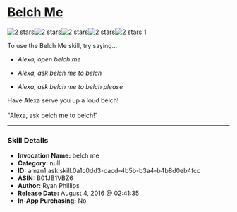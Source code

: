 # [Belch Me](http://alexa.amazon.com/#skills/amzn1.ask.skill.0a1c0dd3-cacd-4b5b-b3a4-b4b8d0eb4fcc)
![2 stars](../../images/ic_star_black_18dp_1x.png)![2 stars](../../images/ic_star_black_18dp_1x.png)![2 stars](../../images/ic_star_border_black_18dp_1x.png)![2 stars](../../images/ic_star_border_black_18dp_1x.png)![2 stars](../../images/ic_star_border_black_18dp_1x.png) 1

To use the Belch Me skill, try saying...

* *Alexa, open belch me*

* *Alexa, ask belch me to belch*

* *Alexa, ask belch me to belch please*

Have Alexa serve you up a loud belch!
<br><br>
"Alexa, ask belch me to belch!"

***

### Skill Details

* **Invocation Name:** belch me
* **Category:** null
* **ID:** amzn1.ask.skill.0a1c0dd3-cacd-4b5b-b3a4-b4b8d0eb4fcc
* **ASIN:** B01JB1VBZ6
* **Author:** Ryan Phillips
* **Release Date:** August 4, 2016 @ 02:41:35
* **In-App Purchasing:** No
